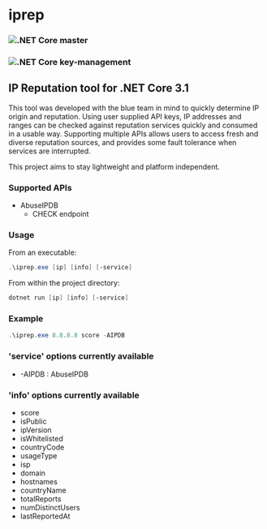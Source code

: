 # iprep 
### ![.NET Core](https://github.com/jbies121/iprep/workflows/.NET%20Core/badge.svg) master
### ![.NET Core](https://github.com/jbies121/iprep/workflows/.NET%20Core/badge.svg?branch=key-management) key-management
## IP Reputation tool for .NET Core 3.1
This tool was developed with the blue team in mind to quickly determine IP origin and reputation.
Using user supplied API keys, IP addresses and ranges can be checked against reputation services quickly and consumed in a usable way.
Supporting multiple APIs allows users to access fresh and diverse reputation sources, and provides some fault tolerance when services are interrupted.

This project aims to stay lightweight and platform independent.

### Supported APIs
- AbuseIPDB
  - CHECK endpoint

### Usage
From an executable:
```powershell
.\iprep.exe [ip] [info] [-service]
```

From within the project directory:
```powershell 
dotnet run [ip] [info] [-service]
```

### Example
```powershell
.\iprep.exe 8.8.8.8 score -AIPDB
```

### 'service' options currently available
- -AIPDB : AbuseIPDB

### 'info' options currently available
- score
- isPublic
- ipVersion
- isWhitelisted
- countryCode
- usageType
- isp
- domain
- hostnames
- countryName
- totalReports
- numDistinctUsers
- lastReportedAt
